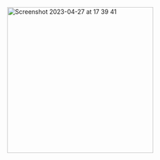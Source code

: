 
<img width="337" alt="Screenshot 2023-04-27 at 17 39 41" src="https://user-images.githubusercontent.com/60291701/234932407-7a10d491-96d8-4b96-b13e-429e333cb82c.png">
